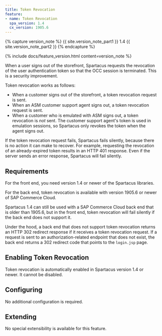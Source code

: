 ```yaml
---
title: Token Revocation
feature:
- name: Token Revocation
  spa_version: 1.4
  cx_version: 1905.6
---
```


{% capture version_note %}
{{ site.version_note_part1 }} 1.4 {{ site.version_note_part2 }}
{% endcapture %}

{% include docs/feature_version.html content=version_note %}

When a user signs out of the storefront, Spartacus requests the revocation of the user authentication token so that the OCC session is terminated. This is a security improvement.

Token revocation works as follows:

- When a customer signs out of the storefront, a token revocation request is sent.
- When an ASM customer support agent signs out, a token revocation request is sent.
- When a customer who is emulated with ASM signs out, a token revocation is *not* sent. The customer support agent's token is used in emulation sessions, so Spartacus only revokes the token when the agent signs out.

If the token revocation request fails, Spartacus fails silently, because there is no action it can make to recover. For example, requesting the revocation of an already-expired token results in an HTTP 401 response. Even if the server sends an error response, Spartacus will fail silently.

## Requirements

For the front end, you need version 1.4 or newer of the Spartacus libraries.

For the back end, token revocation is available with version 1905.6 or newer of SAP Commerce Cloud.

Spartacus 1.4 can still be used with a SAP Commerce Cloud back end that is older than 1905.6, but in the front end, token revocation will fail silently if the back end does not support it.

Under the hood, a back end that does not support token revocation returns an HTTP 302 redirect response if it receives a token revocation request. If a request is sent to an authorization-related endpoint that does not exist, the back end returns a 302 redirect code that points to the `login.jsp` page.

## Enabling Token Revocation

Token revocation is automatically enabled in Spartacus version 1.4 or newer. It cannot be disabled.

## Configuring

No additional configuration is required.

## Extending

No special extensibility is available for this feature.
